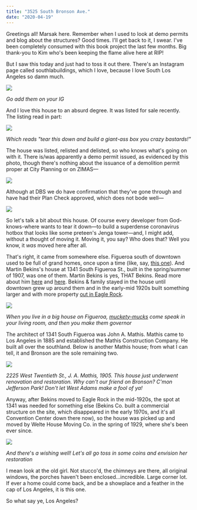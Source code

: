 ```yaml
---
title: "3525 South Bronson Ave."
date: "2020-04-19"
---
```


Greetings all! Marsak here. Remember when I used to look at demo permits and blog about the structures? Good times. I'll get back to it, I swear. I've been completely consumed with this book project the last few months. Big thank-you to Kim who's been keeping the flame alive here at RIP!

But I saw this today and just had to toss it out there. There's an Instagram page called southlabuildings, which I love, because I love South Los Angeles so damn much.

![](images/Screen-Shot-2020-04-19-at-1.17.18-PM-1024x658.jpg)

_Go add them on your IG_

And I love this house to an absurd degree. It was listed for sale recently. The listing read in part:

![](images/2ada8-screen-shot-2020-04-19-at-1.31.25-pm.jpg)

_Which reads "tear this down and build a giant-ass box you crazy bastards!"_

The house was listed, relisted and delisted, so who knows what's going on with it. There is/was apparently a demo permit issued, as evidenced by this photo, though there's nothing about the issuance of a demolition permit proper at City Planning or on ZIMAS—

![](images/16b62-screen-shot-2020-04-19-at-1.41.07-pm.jpg)

Although at DBS we do have confirmation that they've gone through and have had their Plan Check approved, which does not bode well—

![](images/c4848-screen-shot-2020-04-19-at-5.36.53-pm.jpg)

So let's talk a bit about this house. Of course every developer from God-knows-where wants to tear it down—to build a superdense coronavirus hotbox that looks like some preteen's Jenga tower—and, I might add, without a thought of moving it. Moving it, you say? Who does that? Well you know, it _was_ moved here after all.

That's right, it came from somewhere else. Figueroa south of downtown used to be full of grand homes, once upon a time (like, say, [this one](https://en.wikipedia.org/wiki/Stimson_House)). And Martin Bekins's house at 1341 South Figueroa St., built in the spring/summer of 1907, was one of them. Martin Bekins is yes, THAT Bekins. Read more about him [here](https://www.newnetherlandinstitute.org/history-and-heritage/dutch_americans/martin-bekins/) and [here](https://www.latimes.com/archives/la-xpm-1989-03-01-vw-725-story.html). Bekins & family stayed in the house until downtown grew up around them and in the early-mid 1920s built something larger and with more property [out in Eagle Rock](https://www.realtor.com/news/unique-homes/chateau-emanuel-eagle-rock/).

![](images/76081-screen-shot-2020-04-19-at-3.42.18-pm.jpg)

_When you live in a big house on Figueroa, [muckety-mucks](https://en.wikipedia.org/wiki/William_Stephens) come speak in your living room, and then you make them governor_

The architect of 1341 South Figueroa was John A. Mathis. Mathis came to Los Angeles in 1885 and established the Mathis Construction Company. He built all over the southland. Below is another Mathis house; from what I can tell, it and Bronson are the sole remaining two.

![](images/Screen-Shot-2020-04-19-at-2.15.22-PM-1024x697.jpg)

_2225 West Twentieth St., J. A. Mathis, 1905. This house just underwent renovation and restoration. Why can't our friend on Bronson? C'mon Jefferson Park! Don't let West Adams make a fool of ya!_

Anyway, after Bekins moved to Eagle Rock in the mid-1920s, the spot at 1341 was needed for something else (Bekins Co. built a commercial structure on the site, which disappeared in the early 1970s, and it's all Convention Center down there now), so the house was picked up and moved by Welte House Moving Co. in the spring of 1929, where she's been ever since.

![](images/Screen-Shot-2020-04-19-at-2.39.12-PM-1024x661.jpg)

_And there_'s _a wishing well! Let's all go toss in some coins and envision her restoration_

I mean look at the old girl. Not stucco'd, the chimneys are there, all original windows, the porches haven't been enclosed...incredible. Large corner lot. If ever a home could come back, and be a showplace and a feather in the cap of Los Angeles, it is this one.

So what say ye, Los Angeles?
